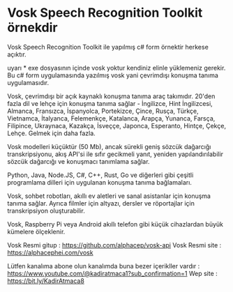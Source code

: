 # Vosk Speech Recognition Toolkit  örnekdir
Vosk Speech Recognition Toolkit ile yapılmış c# form örnektir herkese açıktır.

uyarı * exe dosyasının içinde vosk yoktur kendiniz elinle yüklemeniz gerekir.
Bu c# form uygulamasında yazılmış vosk yani çevrimdışı konuşma tanıma uygulamasıdır.



Vosk, çevrimdışı bir açık kaynaklı konuşma tanıma araç takımıdır. 20'den fazla dil ve lehçe için konuşma tanıma sağlar - İngilizce, Hint İngilizcesi, Almanca, Fransızca, İspanyolca, Portekizce, Çince, Rusça, Türkçe, Vietnamca, İtalyanca, Felemenkçe, Katalanca, Arapça, Yunanca, Farsça, Filipince, Ukraynaca, Kazakça, İsveççe, Japonca, Esperanto, Hintçe, Çekçe, Lehçe. Gelmek için daha fazla.

Vosk modelleri küçüktür (50 Mb), ancak sürekli geniş sözcük dağarcığı transkripsiyonu, akış API'si ile sıfır gecikmeli yanıt, yeniden yapılandırılabilir sözcük dağarcığı ve konuşmacı tanımlama sağlar.

Python, Java, Node.JS, C#, C++, Rust, Go ve diğerleri gibi çeşitli programlama dilleri için uygulanan konuşma tanıma bağlamaları.

Vosk, sohbet robotları, akıllı ev aletleri ve sanal asistanlar için konuşma tanıma sağlar. Ayrıca filmler için altyazı, dersler ve röportajlar için transkripsiyon oluşturabilir.

Vosk, Raspberry Pi veya Android akıllı telefon gibi küçük cihazlardan büyük kümelere ölçeklenir.

Vosk Resmi gitup : https://github.com/alphacep/vosk-api
Vosk Resmi site  : https://alphacephei.com/vosk

Lütfen kanalıma abone olun kanalımda buna bezer içerikller vardır : https://www.youtube.com/@kadiratmaca1?sub_confirmation=1
Wep site : https://bit.ly/KadirAtmaca8
